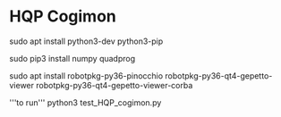 # HQP Cogimon

sudo apt install python3-dev python3-pip

sudo pip3 install numpy quadprog

sudo apt install robotpkg-py36-pinocchio robotpkg-py36-qt4-gepetto-viewer robotpkg-py36-qt4-gepetto-viewer-corba

'''to run'''
python3 test_HQP_cogimon.py
